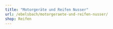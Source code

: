 ```yaml
---
title: "Motorgeräte und Reifen Nusser"
url: /ebelsbach/motorgeraete-und-reifen-nusser/
shop: Reifen
---
```


